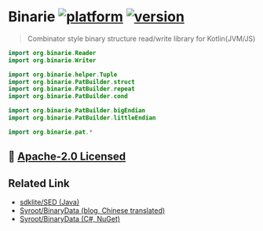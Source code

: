 # Binarie [![platform]](https://kotlinlang.org/api/latest/jvm/stdlib/kotlin.io/) [![version]](build.gradle)
[platform]: https://img.shields.io/badge/kotlin-multiplatform--1.3-orange?style=flat-square&logo=kotlin
[version]: https://img.shields.io/badge/version-1.0-informational?style=flat-square

> Combinator style binary structure read/write library for Kotlin(JVM/JS)

```kotlin
import org.binarie.Reader
import org.binarie.Writer

import org.binarie.helper.Tuple
import org.binarie.PatBuilder.struct
import org.binarie.PatBuilder.repeat
import org.binarie.PatBuilder.cond

import org.binarie.PatBuilder.bigEndian
import org.binarie.PatBuilder.littleEndian

import org.binarie.pat.*
```

## 📓 [Apache-2.0 Licensed](LICENSE)

## Related Link

+ [sdklite/SED (Java)](https://github.com/sdklite/sed/blob/master/src/main/java/com/sdklite/sed/)
+ [Syroot/BinaryData (blog, Chinese translated)](https://www.cnblogs.com/conmajia/p/a-more-powerful-binary-reader-writer.html)
+ [Syroot/BinaryData (C#, NuGet)](https://www.nuget.org/packages/Syroot.IO.BinaryData/)
